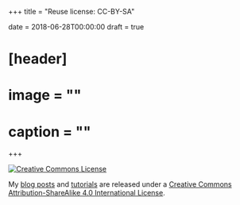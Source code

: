 +++
title = "Reuse license: CC-BY-SA"

date = 2018-06-28T00:00:00
draft = true

# [header]
# image = ""
# caption = ""
+++

<a rel="license" href="http://creativecommons.org/licenses/by-sa/4.0/"><img alt="Creative Commons License" style="border-width:0" src="https://i.creativecommons.org/l/by-sa/4.0/88x31.png" /></a>

My [blog posts](/post/) and [tutorials](/tutorial/) are released under a [Creative Commons Attribution-ShareAlike 4.0 International License](http://creativecommons.org/licenses/by-sa/4.0/).